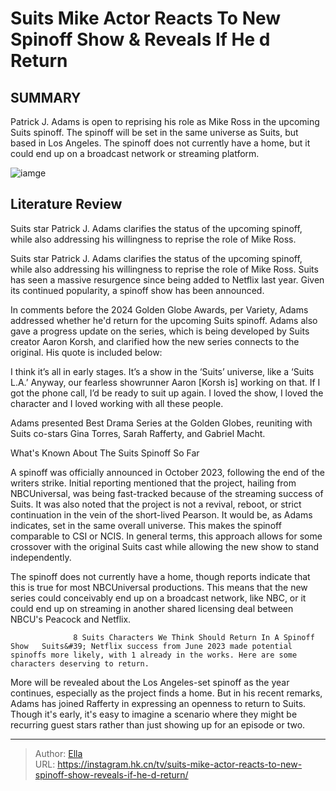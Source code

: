 # Suits  Mike Actor Reacts To New Spinoff Show &amp; Reveals If He d Return


## SUMMARY 



  Patrick J. Adams is open to reprising his role as Mike Ross in the upcoming Suits spinoff.   The spinoff will be set in the same universe as Suits, but based in Los Angeles.   The spinoff does not currently have a home, but it could end up on a broadcast network or streaming platform.  

![iamge](https://static1.srcdn.com/wordpress/wp-content/uploads/2023/12/suits-pilot-mike-ross.jpg)

## Literature Review
Suits star Patrick J. Adams clarifies the status of the upcoming spinoff, while also addressing his willingness to reprise the role of Mike Ross.




Suits star Patrick J. Adams clarifies the status of the upcoming spinoff, while also addressing his willingness to reprise the role of Mike Ross. Suits has seen a massive resurgence since being added to Netflix last year. Given its continued popularity, a spinoff show has been announced.




In comments before the 2024 Golden Globe Awards, per Variety, Adams addressed whether he&#39;d return for the upcoming Suits spinoff. Adams also gave a progress update on the series, which is being developed by Suits creator Aaron Korsh, and clarified how the new series connects to the original. His quote is included below:


I think it’s all in early stages. It’s a show in the ‘Suits’ universe, like a ‘Suits L.A.’ Anyway, our fearless showrunner Aaron [Korsh is] working on that. If I got the phone call, I’d be ready to suit up again. I loved the show, I loved the character and I loved working with all these people.




Adams presented Best Drama Series at the Golden Globes, reuniting with Suits co-stars Gina Torres, Sarah Rafferty, and Gabriel Macht.





 What&#39;s Known About The Suits Spinoff So Far 
          




A spinoff was officially announced in October 2023, following the end of the writers strike. Initial reporting mentioned that the project, hailing from NBCUniversal, was being fast-tracked because of the streaming success of Suits. It was also noted that the project is not a revival, reboot, or strict continuation in the vein of the short-lived Pearson. It would be, as Adams indicates, set in the same overall universe. This makes the spinoff comparable to CSI or NCIS. In general terms, this approach allows for some crossover with the original Suits cast while allowing the new show to stand independently.

The spinoff does not currently have a home, though reports indicate that this is true for most NBCUniversal productions. This means that the new series could conceivably end up on a broadcast network, like NBC, or it could end up on streaming in another shared licensing deal between NBCU&#39;s Peacock and Netflix.

                  8 Suits Characters We Think Should Return In A Spinoff Show   Suits&#39; Netflix success from June 2023 made potential spinoffs more likely, with 1 already in the works. Here are some characters deserving to return.    




More will be revealed about the Los Angeles-set spinoff as the year continues, especially as the project finds a home. But in his recent remarks, Adams has joined Rafferty in expressing an openness to return to Suits. Though it&#39;s early, it&#39;s easy to imagine a scenario where they might be recurring guest stars rather than just showing up for an episode or two.



---

> Author: [Ella](https://instagram.hk.cn/)  
> URL: https://instagram.hk.cn/tv/suits-mike-actor-reacts-to-new-spinoff-show-reveals-if-he-d-return/  

